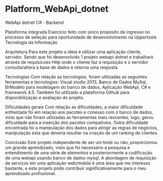 # Platform_WebApi_dotnet
WebApi dotnet C# - Backend

Plataforma integrada
Exercício feito com único propósito de ingresso no processo de seleção para oportunidade de desenvolvimento na Uppertools Tecnologia da Informação

Arquitetura
Para este projeto a ideia é utilizar uma aplicação cliente, servidor. Sendo que foi desenvolvido 1 projeto webapi dotnet e trabalhará através de requisicoes Http onde o cliente faz a requisição e o servidor consulta/altera a base de dados e retorna uma resposta.

Tecnologias
Com relação as tecnologias, foram utilizadas as seguintes ferramentas e tecnologias: Visual studio 2013, Banco de Dados MySql, BrModelo para modelagem do banco de dados, Aplicação WebApi, C# e framework 4.5. Também foi utilizado a plataforma Github para disponibilização e avaliação do projeto.

Dificuldades gerais
Com relação as dificuldades, a maior dificuldade enfrentada foi em relação aos pacotes e conexao com o banco de dados, visto que não foram utilizadas as ferramentas mais rescentes, logo, gerou dificuldade para a inserção dos pacotes compativeis.
Outra dificuldade encontrada foi a manipulação dos dados para atingir as regras de negócios, manipulação esta que deveria resultar na criação de um ranking de clientes.

Conclusão
Este projeto independente de ser um teste ou não, proporcionou um grande aprendizado, visto que foi necessário a pesquisa e entendimento de uma série de elementos e posteriormente a codificação de uma webapi usando banco de dados mysql. A abordagem de requisição de serviços em uma aplicação web/mobile é uma área que me interesso bastante, e este projeto pôde contribuir significativamente para o meu aprendizado profissional.